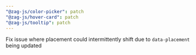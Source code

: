 ```yaml
---
"@zag-js/color-picker": patch
"@zag-js/hover-card": patch
"@zag-js/tooltip": patch
---
```


Fix issue where placement could intermittently shift due to `data-placement` being updated
